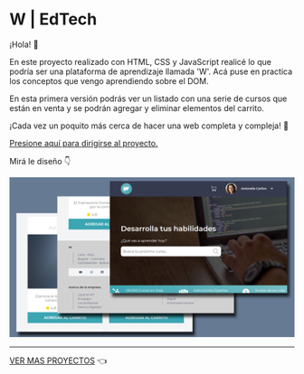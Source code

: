 # W | EdTech

¡Hola! 👋

En este proyecto realizado con HTML, CSS y JavaScript realicé lo que podría ser una plataforma de aprendizaje llamada 'W'. Acá puse en practica los conceptos que vengo aprendiendo sobre el DOM. 

En esta primera versión podrás ver un listado con una serie de cursos que están en venta y se podrán agregar y eliminar elementos del carrito.

¡Cada vez un poquito más cerca de hacer una web completa y compleja! 🎯

[Presione aquí para dirigirse al proyecto.](https://edtech-w.netlify.app/)

Mirá le diseño 👇

<img src="https://github.com/lautaronahuelc/ed-tech/blob/master/resultado.jpg" target="_blanck"/>

***

[VER MAS PROYECTOS](https://github.com/lautaronahuelc?tab=repositories) 👈
